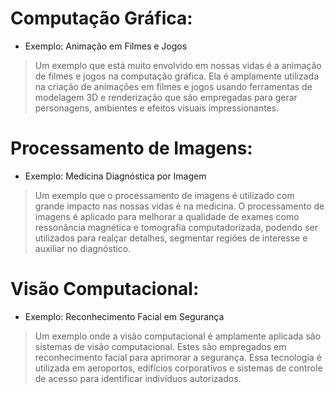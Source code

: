 # Computação Gráfica:
- Exemplo: Animação em Filmes e Jogos
> Um exemplo que está muito envolvido em nossas vidas é a animação de filmes e jogos na computação gráfica. Ela é amplamente utilizada na criação de animações em filmes e jogos usando ferramentas de modelagem 3D e renderização que são empregadas para gerar personagens, ambientes e efeitos visuais impressionantes.
# Processamento de Imagens:
- Exemplo: Medicina Diagnóstica por Imagem
> Um exemplo que o processamento de imagens é utilizado com grande impacto nas nossas vidas é na medicina. O processamento de imagens é aplicado para melhorar a qualidade de exames como ressonância magnética e tomografia computadorizada, podendo ser utilizados para realçar detalhes, segmentar regiões de interesse e auxiliar no diagnóstico.
# Visão Computacional:
- Exemplo: Reconhecimento Facial em Segurança
> Um exemplo onde a visão computacional é amplamente aplicada são sistemas de visão computacional. Estes são empregados em reconhecimento facial para aprimorar a segurança. Essa tecnologia é utilizada em aeroportos, edifícios corporativos e sistemas de controle de acesso para identificar indivíduos autorizados.
